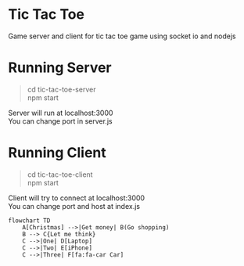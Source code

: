 # Tic Tac Toe

Game server and client for tic tac toe game using socket io and nodejs

# Running Server
> cd tic-tac-toe-server\
> npm start

Server will run at localhost:3000\
You can change port in server.js

# Running Client
> cd tic-tac-toe-client\
> npm start

Client will try to connect at localhost:3000\
You can change port and host at index.js

```mermaid
flowchart TD
    A[Christmas] -->|Get money| B(Go shopping)
    B --> C{Let me think}
    C -->|One| D[Laptop]
    C -->|Two| E[iPhone]
    C -->|Three| F[fa:fa-car Car]
```

